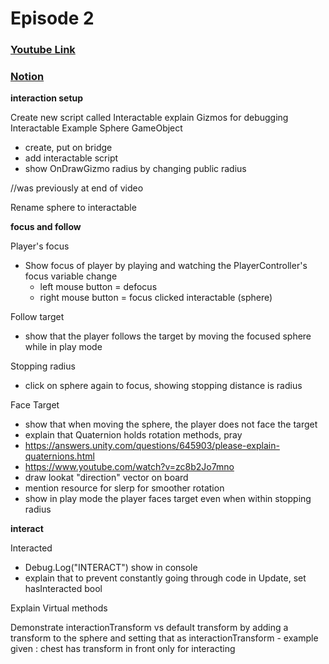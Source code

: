﻿# Episode 2
### [Youtube Link](https://www.youtube.com/watch?v=S2mK6KFdv0I&list=PLPV2KyIb3jR4KLGCCAciWQ5qHudKtYeP7&index=3)
### [Notion](https://www.notion.so/gamedevmcgill/Dissection-of-Brackey-s-RPG-25c5b38888d840a5b5da528644c5a9ea#7c5b0616c1d942789e4f71fc1fbb1712)


**interaction setup**

Create new script called Interactable
explain Gizmos for debugging
Interactable Example Sphere GameObject
  - create, put on bridge
  - add interactable script
  - show OnDrawGizmo radius by changing public radius
  
//was previously at end of video

Rename sphere to interactable

**focus and follow**

Player's focus
  - Show focus of player by playing and watching the PlayerController's focus variable change
    - left mouse button = defocus
    - right mouse button = focus clicked interactable (sphere)
    
Follow target
  - show that the player follows the target by moving the focused sphere while in play mode
  
Stopping radius
  - click on sphere again to focus, showing stopping distance is radius
  
Face Target
  - show that when moving the sphere, the player does not face the target
  - explain that Quaternion holds rotation methods, pray
  - https://answers.unity.com/questions/645903/please-explain-quaternions.html
  - https://www.youtube.com/watch?v=zc8b2Jo7mno
  - draw lookat "direction" vector on board
  - mention resource for slerp for smoother rotation
  - show in play mode the player faces target even when within stopping radius
  
**interact**

Interacted
  - Debug.Log("INTERACT") show in console
  - explain that to prevent constantly going through code in Update, set hasInteracted bool
  
 Explain Virtual methods
 
 Demonstrate interactionTransform vs default transform by adding a transform to the sphere and setting that as interactionTransform
    - example given : chest has transform in front only for interacting
